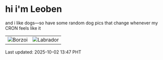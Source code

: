 # hi i'm Leoben

and i like dogs—so have some random dog pics that change whenever my CRON feels like it

|  |  |
|--------|----------|
| ![Borzoi](https://random-dog-vercel.vercel.app/api/random-borzoi?v=1759384053) | ![Labrador](https://random-dog-vercel.vercel.app/api/random-labrador?v=1759384053) |

Last updated: 2025-10-02 13:47 PHT
